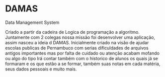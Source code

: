 # DAMAS
Data Management System

Criado a partir da cadeira de Logica de programação a algoritmo. Juntamente com 2 colegas nossa missão foi desenvolver uma aplicação, assim nasceu a ideia d DAMAS.
Inicialmente criado na visão de ajudar escolas publicas de Pernambuco com serias dificuldades de arquivos antigos importantes mas por falta de cuidado ou atenção acabam mofando ou algo do tipo
Irá contar também com o historico de alunos os quais já se formaram e os que estão a se formar, também suas notas em cada matéria, seus dados pessoais e muito mais.
